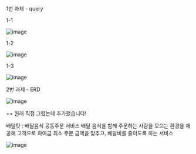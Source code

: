 1번 과제 - query

1-1

![image](https://user-images.githubusercontent.com/80961441/117547508-e5998e80-b06a-11eb-9134-2382d2fa89de.png)


1-2

![image](https://user-images.githubusercontent.com/80961441/117547526-f944f500-b06a-11eb-867e-2e9dbad990a3.png)


1-3

![image](https://user-images.githubusercontent.com/80961441/117547523-f4804100-b06a-11eb-9c53-7f794dfcd6d6.png)




2번 과제 - ERD

![image](https://user-images.githubusercontent.com/80961441/117547662-a3248180-b06b-11eb-8219-ace9ce838aa1.png)

++ 원래 직접 그렸는데 추가했습니다!

배달팟 : 배달음식 공동주문 서비스
배달 음식을 함께 주문하는 사람을 모으는 환경을 제공해 고객으로 하여금 최소 주문 금액을 맞추고, 배달비를 줄이도록 하는 서비스

![image](https://user-images.githubusercontent.com/80961441/117559220-6df54f00-b0be-11eb-9261-7c02b3e4db7d.png)


